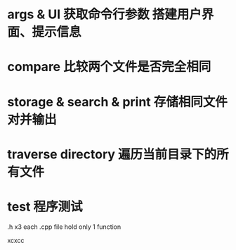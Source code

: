 # args & UI  获取命令行参数 搭建用户界面、提示信息
# compare 比较两个文件是否完全相同
# storage & search & print 存储相同文件对并输出
# traverse directory 遍历当前目录下的所有文件
# test 程序测试

.h x3
each .cpp file hold only 1 function

xcxcc
